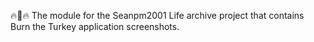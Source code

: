 🔥️🦃️🔥️ The module for the Seanpm2001 Life archive project that contains Burn the Turkey application screenshots.
